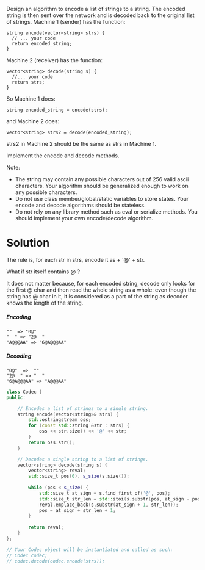 Design an algorithm to encode a list of strings to a string. The encoded string is then sent over the network and is decoded back to the original list of strings. Machine 1 (sender) has the function:

```
string encode(vector<string> strs) {
  // ... your code
  return encoded_string;
}
```

Machine 2 (receiver) has the function:

```
vector<string> decode(string s) {
  //... your code
  return strs;
}
```

So Machine 1 does:

```
string encoded_string = encode(strs);
```

and Machine 2 does:

```
vector<string> strs2 = decode(encoded_string);
```

strs2 in Machine 2 should be the same as strs in Machine 1.

Implement the encode and decode methods.  

Note:
* The string may contain any possible characters out of 256 valid ascii characters. Your algorithm should be generalized enough to work on any possible characters.  
* Do not use class member/global/static variables to store states. Your encode and decode algorithms should be stateless.  
* Do not rely on any library method such as eval or serialize methods. You should implement your own encode/decode algorithm.  

# Solution

The rule is, for each str in strs, encode it as <length> + '@' + str.  

What if str itself contains @ ?  

It does not matter because, for each encoded string, decode only looks for the first @ char and then read the whole string as a whole: even though the string has @ char in it, it is considered as a part of the string as decoder knows the length of the string.


##### Encoding

```
""  => "0@"
"  " => "2@  "
"A@@@AA" => "6@A@@@AA"
```

##### Decoding

```
"0@"  =>  ""  
"2@  " => "  "
"6@A@@@AA" => "A@@@AA" 
```


```cpp
class Codec {
public:

    // Encodes a list of strings to a single string.
    string encode(vector<string>& strs) {
        std::ostringstream oss;
        for (const std::string &str : strs) {
            oss << str.size() << '@' << str;
        }
        return oss.str();
    }

    // Decodes a single string to a list of strings.
    vector<string> decode(string s) {
        vector<string> reval;
        std::size_t pos(0), s_size(s.size());
        
        while (pos < s_size) {
            std::size_t at_sign = s.find_first_of('@', pos);
            std::size_t str_len = std::stoi(s.substr(pos, at_sign - pos));
            reval.emplace_back(s.substr(at_sign + 1, str_len));
            pos = at_sign + str_len + 1;
        }
        
        return reval;
    }
};

// Your Codec object will be instantiated and called as such:
// Codec codec;
// codec.decode(codec.encode(strs));
```



